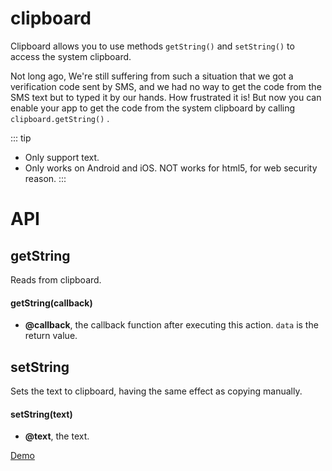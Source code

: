 # clipboard

Clipboard allows you to use methods `getString()` and `setString()` to access the system clipboard.

Not long ago, We're still suffering from such a situation that we got a verification code sent by SMS, and we had no way to get the code from the SMS text but to typed it by our hands. How frustrated it is! But now you can enable your app to get the code from the system clipboard by calling  `clipboard.getString()` .

::: tip
* Only support text.
* Only works on Android and iOS. NOT works for html5, for web security reason.
:::

# API

## getString

Reads from clipboard.

#### getString(callback)

* **@callback**, the callback function after executing this action. `data` is the return value.

## setString

Sets the text to clipboard, having the same effect as copying manually.

#### setString(text)

* **@text**, the text.

[Demo](http://dotwe.org/vue/126d3cfc5533393e28943978b07aa5c1)
